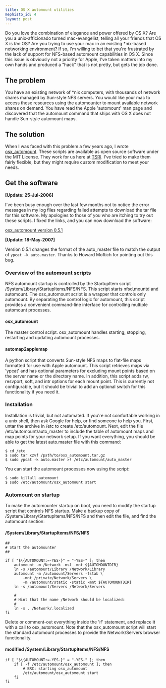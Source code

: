 ```yaml
--- 
title: OS X automount utilities
mephisto_id: 4
layout: post
---
```

Do you love the combination of elegance and power offered by OS X? Are you a
unix-afficionado turned mac-evangelist, telling all your friends that OS X
is _the_ OS? Are you trying to use your mac in an existing \*nix-based
networking environment? If so, I'm willing to bet that you're frustrated by the
lack of support for NFS-based automount capabilities in OS X. Since this issue
is obviously not a priority for Apple, I've taken matters into my own hands and
produced a "hack" that is not pretty, but gets the job done.

## The problem ##
You have an existing network of \*nix computers, with thousands of network
shares managed by Sun-style NFS servers.  You would like your mac to access
these resources using the automounter to mount available network shares on
demand. You have read the Apple 'automount' man page and discovered that the
automount command that ships with OS X does not handle Sun-style automount
maps.

## The solution ##
When I was faced with this problem a few years ago, I wrote
[osx_automount][]. These
scripts are available as open source software under the MIT License. They work
for us here at [TSRI][]. I've tried to make them fairly
flexible, but they might require custom modification to meet your needs.

[osx_automount]: http://chapados.org/download/osx_automount.tar.gz
[tsri]: http://www.scripps.edu/

## Get the software ##
**[Update: 25-Jul-2006]**

I've been busy enough over the last few months not to notice the error messages
in my log files regarding failed attempts to download the tar file for this software.
My apologies to those of you who are itching to try out these scripts.
I fixed the links, and you can now download the software:

[osx_automount version 0.5.1][osx_automount]

**[Update: 18-May-2007]**

Version 0.5.1 changes the format of the auto_master file to match the output of `ypcat -k auto.master`. Thanks to Howard Moftich for pointing out this bug.   

### Overview of the automount scripts ###
NFS automount startup is controlled by the StartupItem script
/System/Library/StartupItems/NFS/NFS. This script starts nfsd,mountd and
automount. The osx_automount script is a wrapper that controls only automount.
By separating the control logic for automount, this script provides a
convenient command-line interface for controlling multiple automount processes.

#### osx_automount ####
The master control script.  osx_automount handles starting, stopping,
restarting and updating automount processes.

#### automap2applemap ####
A python script that converts Sun-style NFS maps to flat-file maps formatted
for use with Apple automount. This script retrieves maps via 'ypcat' and has
optional parameters for excluding mount points based on the server name or
the directory name. In addition, this script adds rw, resvport, soft, and
intr options for each mount point. This is currently not configurable, but it
should be trivial to add an optional switch for this functionality if you need
it.

### Installation ###
Installation is trivial, but not automated. If you're not comfortable working
in a unix shell, then ask Google for help, or find someone to help you. First,
untar the archive in /etc to create /etc/automount. Next, edit the file
/etc/automount/auto_master to include the table of automount maps and map
points for your network setup. If you want everything, you should be able to
get the latest auto.master file with this command:

    $ cd /etc
    $ sudo tar xzvf /path/to/osx_automount.tar.gz
    $ sudo ypcat -k auto.master >! /etc/automount/auto_master

You can start the automount processes now using the script:

    $ sudo killall automount
    $ sudo /etc/automount/osx_automount start

### Automount on startup ###
To make the automounter startup on boot, you need to modify the startup script
that controls NFS startup. Make a backup copy of
/System/Library/StartupItems/NFS/NFS and then  edit the file, and find the
automount section:

#### /System/Library/StartupItems/NFS/NFS ####

    ## 
    # Start the automounter
    ##
     
    if [ "$\{AUTOMOUNT:=-YES-}" = "-YES-" ]; then
        automount -m /Network -nsl -mnt ${AUTOMOUNTDIR}
        ln -s /automount/Library /Network/Library 
        automount -m /automount/Servers -fstab \
            -mnt /private/Network/Servers \
            -m /automount/static -static -mnt ${AUTOMOUNTDIR}
        ln -s /automount/Servers /Network/Servers
      
        # 
        # Hint that the name /Network should be localized:
        #
        ln -s . /Network/.localized
    fi

Delete or comment-out everything inside the 'if' statement, and replace it with
a call to osx\_automount. Note that the osx\_automount script will start the
standard automount processes to provide the Network/Servers browser
functionality.

#### modified /System/Library/StartupItems/NFS/NFS ####
    if [ "$\{AUTOMOUNT:=-YES-}" = "-YES-" ]; then
        if [ -f /etc/automount/osx_automount ]; then
            # BRC: starting osx_automount
            /etc/automount/osx_automount start
        fi
    fi
